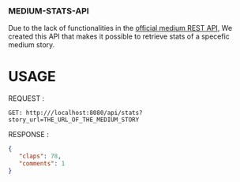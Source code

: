 ### MEDIUM-STATS-API

Due to the lack of functionalities in the [official medium REST API](https://github.com/Medium/medium-api-docs),
We created this API that makes it possible to retrieve stats of a specefic medium story.  

# USAGE
REQUEST :

```GET: http:///localhost:8080/api/stats?story_url=THE_URL_OF_THE_MEDIUM_STORY```

RESPONSE :
``` JSON 
{
   "claps": 78,
   "comments": 1
}
```